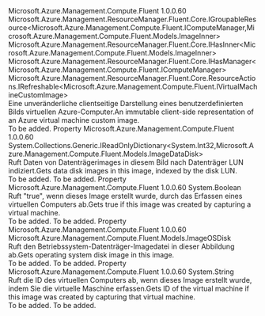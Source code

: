 <Type Name="IVirtualMachineCustomImage" FullName="Microsoft.Azure.Management.Compute.Fluent.IVirtualMachineCustomImage">
  <TypeSignature Language="C#" Value="public interface IVirtualMachineCustomImage : Microsoft.Azure.Management.ResourceManager.Fluent.Core.IGroupableResource&lt;Microsoft.Azure.Management.Compute.Fluent.IComputeManager,Microsoft.Azure.Management.Compute.Fluent.Models.ImageInner&gt;, Microsoft.Azure.Management.ResourceManager.Fluent.Core.IHasInner&lt;Microsoft.Azure.Management.Compute.Fluent.Models.ImageInner&gt;, Microsoft.Azure.Management.ResourceManager.Fluent.Core.IHasManager&lt;Microsoft.Azure.Management.Compute.Fluent.IComputeManager&gt;, Microsoft.Azure.Management.ResourceManager.Fluent.Core.ResourceActions.IRefreshable&lt;Microsoft.Azure.Management.Compute.Fluent.IVirtualMachineCustomImage&gt;" />
  <TypeSignature Language="ILAsm" Value=".class public interface auto ansi abstract IVirtualMachineCustomImage implements class Microsoft.Azure.Management.ResourceManager.Fluent.Core.IGroupableResource`2&lt;class Microsoft.Azure.Management.Compute.Fluent.IComputeManager, class Microsoft.Azure.Management.Compute.Fluent.Models.ImageInner&gt;, class Microsoft.Azure.Management.ResourceManager.Fluent.Core.IHasId, class Microsoft.Azure.Management.ResourceManager.Fluent.Core.IHasInner`1&lt;class Microsoft.Azure.Management.Compute.Fluent.Models.ImageInner&gt;, class Microsoft.Azure.Management.ResourceManager.Fluent.Core.IHasManager`1&lt;class Microsoft.Azure.Management.Compute.Fluent.IComputeManager&gt;, class Microsoft.Azure.Management.ResourceManager.Fluent.Core.IHasName, class Microsoft.Azure.Management.ResourceManager.Fluent.Core.IHasResourceGroup, class Microsoft.Azure.Management.ResourceManager.Fluent.Core.IResource, class Microsoft.Azure.Management.ResourceManager.Fluent.Core.ResourceActions.IIndexable, class Microsoft.Azure.Management.ResourceManager.Fluent.Core.ResourceActions.IRefreshable`1&lt;class Microsoft.Azure.Management.Compute.Fluent.IVirtualMachineCustomImage&gt;" />
  <TypeSignature Language="DocId" Value="T:Microsoft.Azure.Management.Compute.Fluent.IVirtualMachineCustomImage" />
  <TypeSignature Language="VB.NET" Value="Public Interface IVirtualMachineCustomImage&#xA;Implements IGroupableResource(Of IComputeManager, ImageInner), IHasInner(Of ImageInner), IHasManager(Of IComputeManager), IRefreshable(Of IVirtualMachineCustomImage)" />
  <TypeSignature Language="F#" Value="type IVirtualMachineCustomImage = interface&#xA;    interface IGroupableResource&lt;IComputeManager, ImageInner&gt;&#xA;    interface IResource&#xA;    interface IIndexable&#xA;    interface IHasId&#xA;    interface IHasName&#xA;    interface IHasResourceGroup&#xA;    interface IHasManager&lt;IComputeManager&gt;&#xA;    interface IHasInner&lt;ImageInner&gt;&#xA;    interface IRefreshable&lt;IVirtualMachineCustomImage&gt;" />
  <AssemblyInfo>
    <AssemblyName>Microsoft.Azure.Management.Compute.Fluent</AssemblyName>
    <AssemblyVersion>1.0.0.60</AssemblyVersion>
  </AssemblyInfo>
  <Interfaces>
    <Interface>
      <InterfaceName>Microsoft.Azure.Management.ResourceManager.Fluent.Core.IGroupableResource&lt;Microsoft.Azure.Management.Compute.Fluent.IComputeManager,Microsoft.Azure.Management.Compute.Fluent.Models.ImageInner&gt;</InterfaceName>
    </Interface>
    <Interface>
      <InterfaceName>Microsoft.Azure.Management.ResourceManager.Fluent.Core.IHasInner&lt;Microsoft.Azure.Management.Compute.Fluent.Models.ImageInner&gt;</InterfaceName>
    </Interface>
    <Interface>
      <InterfaceName>Microsoft.Azure.Management.ResourceManager.Fluent.Core.IHasManager&lt;Microsoft.Azure.Management.Compute.Fluent.IComputeManager&gt;</InterfaceName>
    </Interface>
    <Interface>
      <InterfaceName>Microsoft.Azure.Management.ResourceManager.Fluent.Core.ResourceActions.IRefreshable&lt;Microsoft.Azure.Management.Compute.Fluent.IVirtualMachineCustomImage&gt;</InterfaceName>
    </Interface>
  </Interfaces>
  <Docs>
    <summary>
            <span data-ttu-id="80119-101">Eine unveränderliche clientseitige Darstellung eines benutzerdefinierten Bilds virtuellen Azure-Computer.</span><span class="sxs-lookup"><span data-stu-id="80119-101">An immutable client-side representation of an Azure virtual machine custom image.</span></span>
            </summary>
    <remarks>To be added.</remarks>
  </Docs>
  <Members>
    <Member MemberName="DataDiskImages">
      <MemberSignature Language="C#" Value="public System.Collections.Generic.IReadOnlyDictionary&lt;int,Microsoft.Azure.Management.Compute.Fluent.Models.ImageDataDisk&gt; DataDiskImages { get; }" />
      <MemberSignature Language="ILAsm" Value=".property instance class System.Collections.Generic.IReadOnlyDictionary`2&lt;int32, class Microsoft.Azure.Management.Compute.Fluent.Models.ImageDataDisk&gt; DataDiskImages" />
      <MemberSignature Language="DocId" Value="P:Microsoft.Azure.Management.Compute.Fluent.IVirtualMachineCustomImage.DataDiskImages" />
      <MemberSignature Language="VB.NET" Value="Public ReadOnly Property DataDiskImages As IReadOnlyDictionary(Of Integer, ImageDataDisk)" />
      <MemberSignature Language="F#" Value="member this.DataDiskImages : System.Collections.Generic.IReadOnlyDictionary&lt;int, Microsoft.Azure.Management.Compute.Fluent.Models.ImageDataDisk&gt;" Usage="Microsoft.Azure.Management.Compute.Fluent.IVirtualMachineCustomImage.DataDiskImages" />
      <MemberType>Property</MemberType>
      <AssemblyInfo>
        <AssemblyName>Microsoft.Azure.Management.Compute.Fluent</AssemblyName>
        <AssemblyVersion>1.0.0.60</AssemblyVersion>
      </AssemblyInfo>
      <ReturnValue>
        <ReturnType>System.Collections.Generic.IReadOnlyDictionary&lt;System.Int32,Microsoft.Azure.Management.Compute.Fluent.Models.ImageDataDisk&gt;</ReturnType>
      </ReturnValue>
      <Docs>
        <summary>
            <span data-ttu-id="80119-102">Ruft Daten von Datenträgerimages in diesem Bild nach Datenträger LUN indiziert.</span><span class="sxs-lookup"><span data-stu-id="80119-102">Gets data disk images in this image, indexed by the disk LUN.</span></span>
            </summary>
        <value>To be added.</value>
        <remarks>To be added.</remarks>
      </Docs>
    </Member>
    <Member MemberName="IsCreatedFromVirtualMachine">
      <MemberSignature Language="C#" Value="public bool IsCreatedFromVirtualMachine { get; }" />
      <MemberSignature Language="ILAsm" Value=".property instance bool IsCreatedFromVirtualMachine" />
      <MemberSignature Language="DocId" Value="P:Microsoft.Azure.Management.Compute.Fluent.IVirtualMachineCustomImage.IsCreatedFromVirtualMachine" />
      <MemberSignature Language="VB.NET" Value="Public ReadOnly Property IsCreatedFromVirtualMachine As Boolean" />
      <MemberSignature Language="F#" Value="member this.IsCreatedFromVirtualMachine : bool" Usage="Microsoft.Azure.Management.Compute.Fluent.IVirtualMachineCustomImage.IsCreatedFromVirtualMachine" />
      <MemberType>Property</MemberType>
      <AssemblyInfo>
        <AssemblyName>Microsoft.Azure.Management.Compute.Fluent</AssemblyName>
        <AssemblyVersion>1.0.0.60</AssemblyVersion>
      </AssemblyInfo>
      <ReturnValue>
        <ReturnType>System.Boolean</ReturnType>
      </ReturnValue>
      <Docs>
        <summary>
            <span data-ttu-id="80119-103">Ruft "true", wenn dieses Image erstellt wurde, durch das Erfassen eines virtuellen Computers ab.</span><span class="sxs-lookup"><span data-stu-id="80119-103">Gets true if this image was created by capturing a virtual machine.</span></span>
            </summary>
        <value>To be added.</value>
        <remarks>To be added.</remarks>
      </Docs>
    </Member>
    <Member MemberName="OSDiskImage">
      <MemberSignature Language="C#" Value="public Microsoft.Azure.Management.Compute.Fluent.Models.ImageOSDisk OSDiskImage { get; }" />
      <MemberSignature Language="ILAsm" Value=".property instance class Microsoft.Azure.Management.Compute.Fluent.Models.ImageOSDisk OSDiskImage" />
      <MemberSignature Language="DocId" Value="P:Microsoft.Azure.Management.Compute.Fluent.IVirtualMachineCustomImage.OSDiskImage" />
      <MemberSignature Language="VB.NET" Value="Public ReadOnly Property OSDiskImage As ImageOSDisk" />
      <MemberSignature Language="F#" Value="member this.OSDiskImage : Microsoft.Azure.Management.Compute.Fluent.Models.ImageOSDisk" Usage="Microsoft.Azure.Management.Compute.Fluent.IVirtualMachineCustomImage.OSDiskImage" />
      <MemberType>Property</MemberType>
      <AssemblyInfo>
        <AssemblyName>Microsoft.Azure.Management.Compute.Fluent</AssemblyName>
        <AssemblyVersion>1.0.0.60</AssemblyVersion>
      </AssemblyInfo>
      <ReturnValue>
        <ReturnType>Microsoft.Azure.Management.Compute.Fluent.Models.ImageOSDisk</ReturnType>
      </ReturnValue>
      <Docs>
        <summary>
            <span data-ttu-id="80119-104">Ruft den Betriebssystem-Datenträger-Imagedatei in dieser Abbildung ab.</span><span class="sxs-lookup"><span data-stu-id="80119-104">Gets operating system disk image in this image.</span></span>
            </summary>
        <value>To be added.</value>
        <remarks>To be added.</remarks>
      </Docs>
    </Member>
    <Member MemberName="SourceVirtualMachineId">
      <MemberSignature Language="C#" Value="public string SourceVirtualMachineId { get; }" />
      <MemberSignature Language="ILAsm" Value=".property instance string SourceVirtualMachineId" />
      <MemberSignature Language="DocId" Value="P:Microsoft.Azure.Management.Compute.Fluent.IVirtualMachineCustomImage.SourceVirtualMachineId" />
      <MemberSignature Language="VB.NET" Value="Public ReadOnly Property SourceVirtualMachineId As String" />
      <MemberSignature Language="F#" Value="member this.SourceVirtualMachineId : string" Usage="Microsoft.Azure.Management.Compute.Fluent.IVirtualMachineCustomImage.SourceVirtualMachineId" />
      <MemberType>Property</MemberType>
      <AssemblyInfo>
        <AssemblyName>Microsoft.Azure.Management.Compute.Fluent</AssemblyName>
        <AssemblyVersion>1.0.0.60</AssemblyVersion>
      </AssemblyInfo>
      <ReturnValue>
        <ReturnType>System.String</ReturnType>
      </ReturnValue>
      <Docs>
        <summary>
            <span data-ttu-id="80119-105">Ruft die ID des virtuellen Computers ab, wenn dieses Image erstellt wurde, indem Sie die virtuelle Maschine erfassen.</span><span class="sxs-lookup"><span data-stu-id="80119-105">Gets ID of the virtual machine if this image was created by capturing that virtual machine.</span></span>
            </summary>
        <value>To be added.</value>
        <remarks>To be added.</remarks>
      </Docs>
    </Member>
  </Members>
</Type>